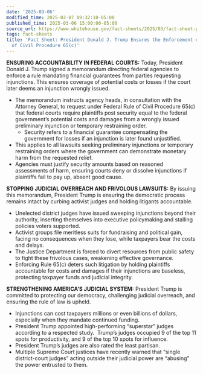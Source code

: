 ```yaml
---
date: '2025-03-06'
modified_time: 2025-03-07 09:32:10-05:00
published_time: 2025-03-06 15:00:00-05:00
source_url: https://www.whitehouse.gov/fact-sheets/2025/03/fact-sheet-president-donald-j-trump-ensures-the-enforcement-of-federal-rule-of-civil-procedure-65c/
tags: fact-sheets
title: 'Fact Sheet: President Donald J. Trump Ensures the Enforcement of Federal Rule
  of Civil Procedure 65(c)'
---
```

 
**ENSURING ACCOUNTABILITY IN FEDERAL COURTS:** Today, President Donald
J. Trump signed a memorandum directing federal agencies to enforce a
rule mandating financial guarantees from parties requesting injunctions.
This ensures coverage of potential costs or losses if the court later
deems an injunction wrongly issued.

-   The memorandum instructs agency heads, in consultation with the
    Attorney General, to request under Federal Rule of Civil Procedure
    65(c) that federal courts require plaintiffs post security equal to
    the federal government’s potential costs and damages from a wrongly
    issued preliminary injunction or temporary restraining order.
    -   Security refers to a financial guarantee compensating the
        government for losses if an injunction is later found
        unjustified.
-   This applies to all lawsuits seeking preliminary injunctions or
    temporary restraining orders where the government can demonstrate
    monetary harm from the requested relief.
-   Agencies must justify security amounts based on reasoned assessments
    of harm, ensuring courts deny or dissolve injunctions if plaintiffs
    fail to pay up, absent good cause.

**STOPPING JUDICIAL OVERREACH AND FRIVOLOUS LAWSUITS:** By issuing this
memorandum, President Trump is ensuring the democratic process remains
intact by curbing activist judges and holding litigants accountable.

-   Unelected district judges have issued sweeping injunctions beyond
    their authority, inserting themselves into executive policymaking
    and stalling policies voters supported.
-   Activist groups file meritless suits for fundraising and political
    gain, facing no consequences when they lose, while taxpayers bear
    the costs and delays.
-   The Justice Department is forced to divert resources from public
    safety to fight these frivolous cases, weakening effective
    governance.
-   Enforcing Rule 65(c) deters such litigation by holding plaintiffs
    accountable for costs and damages if their injunctions are baseless,
    protecting taxpayer funds and judicial integrity.

**STRENGTHENING AMERICA’S JUDICIAL SYSTEM:** President Trump is
committed to protecting our democracy, challenging judicial overreach,
and ensuring the rule of law is upheld.

-   Injunctions can cost taxpayers millions or even billions of dollars,
    especially when they mandate continued funding.
-   President Trump appointed high-performing “superstar” judges
    according to a respected study.  Trump’s judges occupied 9 of the
    top 11 spots for productivity, and 9 of the top 10 spots for
    influence.
-   President Trump’s judges are also rated the least partisan.
-   Multiple Supreme Court justices have recently warned that “single
    district-court judges” acting outside their judicial power are
    “abusing” the power entrusted to them.
